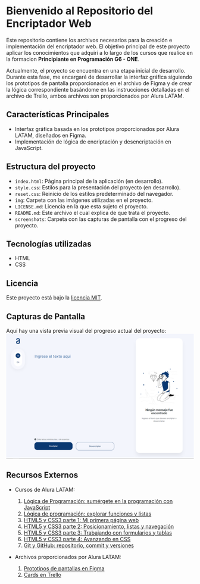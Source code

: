 # Bienvenido al Repositorio del Encriptador Web

Este repositorio contiene los archivos necesarios para la creación e implementación del encriptador web. El objetivo principal de este proyecto aplicar los conocimientos que adquiri a lo largo de los cursos que realice en la formacion <b>Principiante en Programación G6 - ONE</b>.

Actualmente, el proyecto se encuentra en una etapa inicial de desarrollo. Durante esta fase, me encargaré de desarrollar la interfaz gráfica siguiendo los prototipos de pantalla proporcionados en el archivo de Figma y de crear la lógica correspondiente basándome en las instrucciones detalladas en el archivo de Trello, ambos archivos son proporcionados por Alura LATAM.


## Características Principales

- Interfaz gráfica basada en los prototipos proporcionados por Alura LATAM, diseñados en Figma.
- Implementación de lógica de encriptación y desencriptación en JavaScript.


## Estructura del proyecto

- `index.html`: Página principal de la aplicación (en desarrollo).
- `style.css`: Estilos para la presentación del proyecto (en desarrollo).
- `reset.css`: Reinicio de los estilos predeterminado del navegador.
- `img`: Carpeta con las imágenes utilizadas en el proyecto.
- `LICENSE.md`: Licencia en la que esta sujeto el proyecto.
- `README.md`: Este archivo el cual explica de que trata el proyecto.
- `screenshots`: Carpeta con las capturas de pantalla con el progreso del proyecto.

## Tecnologías utilizadas

- HTML
- CSS

## Licencia

Este proyecto está bajo la [licencia MIT](LICENSE.md).

## Capturas de Pantalla

Aquí hay una vista previa visual del progreso actual del proyecto:
![Progreso actual en la parte de HTML y CSS](screenshots/image.png)

## Recursos Externos

- Cursos de Alura LATAM:
  1. [Lógica de Programación: sumérgete en la programación con JavaScript](https://www.aluracursos.com/curso-online-logica-programacion-sumergete-programacion-javascript)
  2. [Lógica de programación: explorar funciones y listas](https://www.aluracursos.com/curso-online-logica-programacion-explorar-funciones-listas)
  3. [HTML5 y CSS3 parte 1: Mi primera página web](https://www.aluracursos.com/curso-online-html5-css3-primera-pagina-web)
  4. [HTML5 y CSS3 parte 2: Posicionamiento, listas y navegación](https://www.aluracursos.com/curso-online-html5-css3-posicionamiento-listas-navegacion)
  5. [HTML5 y CSS3 parte 3: Trabajando con formularios y tablas](https://www.aluracursos.com/curso-online-html5-css3-formularios-tablas)
  6. [HTML5 y CSS3 parte 4: Avanzando en CSS](https://www.aluracursos.com/curso-online-html5-css3-avanzando-css)
  7. [Git y GitHub: repositorio, commit y versiones](https://www.aluracursos.com/curso-online-git-github-repositorio-commit-versiones)
 
- Archivos proporcionados por Alura LATAM:
  1. [Prototipos de pantallas en Figma](https://www.figma.com/file/trP3p5nEh7XUyB3n2bomjP/Alura-Challenge---Desaf%C3%ADo-1---L%C3%B3gica?type=design&node-id=0-1&mode=design&t=CN0oLmGKgNSHYZUe-0)
  2. [Cards en Trello](https://trello.com/b/WTdfcewC/encriptador-de-texto-alura-challenges-one)

